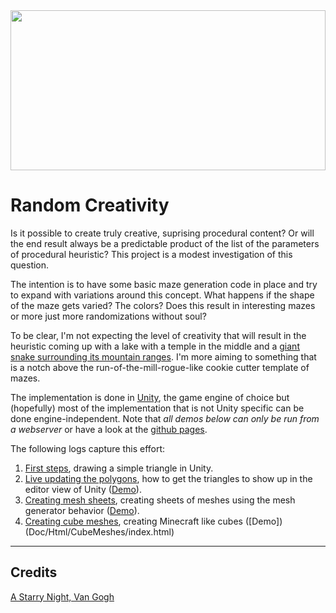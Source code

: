 
<img src="https://upload.wikimedia.org/wikipedia/commons/thumb/e/ea/Van_Gogh_-_Starry_Night_-_Google_Art_Project.jpg/757px-Van_Gogh_-_Starry_Night_-_Google_Art_Project.jpg" style="object-fit:cover" width="100%" height="256px"/>

Random Creativity
=================

Is it possible to create truly creative, suprising procedural content? Or will the end result always be a predictable product of the list of the parameters of procedural heuristic? This project is a modest investigation of this question. 

The intention is to have some basic maze generation code in place and try to expand with variations around this concept. What happens if the shape of the maze gets varied? The colors? Does this result in  interesting mazes or more just more randomizations without soul?

To be clear, I'm not expecting the level of creativity that will result in the heuristic coming up with a lake with a temple in the middle and a [giant snake surrounding its mountain ranges](https://www.google.com/url?sa=i&url=https%3A%2F%2Fwww.reddit.com%2Fr%2FVirtualPhotographers%2Fcomments%2Feomtwj%2Fgod_of_war_4_and_the_world_serpent%2F&psig=AOvVaw0K3YTu3Xn79ltR_lwtD6-J&ust=1595930479359000&source=images&cd=vfe&ved=0CAIQjRxqFwoTCLiMucCW7eoCFQAAAAAdAAAAABAD). I'm more aiming to something that is a notch above the run-of-the-mill-rogue-like cookie cutter template of mazes.

The implementation is done in [Unity](https://unity.com/), the game engine of choice but (hopefully) most of the implementation that is not Unity specific can be done engine-independent. Note that _all demos below can only be run from a webserver_ or have a look at the [github pages](https://pointlesspun.github.io/Randomized-Creativity).  

The following logs capture this effort:

1. [First steps](Doc/001-first-steps.md), drawing a simple triangle in Unity.
2. [Live updating the polygons](Doc/002-updating-the-editor.md), how to get the triangles to show up in the editor view of Unity ([Demo](Doc/Html/TwoTriangles/index.html)). 
3. [Creating mesh sheets](Doc/003-mesh-sheets.md), creating sheets of meshes using the mesh generator behavior ([Demo](Doc/Html/MeshSheet/index.html)). 
4. [Creating cube meshes](Doc/004-cubes.md), creating Minecraft like cubes ([Demo])(Doc/Html/CubeMeshes/index.html)

---
## Credits

[A Starry Night, Van Gogh](https://commons.wikimedia.org/wiki/File:Van_Gogh_-_Starry_Night_-_Google_Art_Project.jpg) 